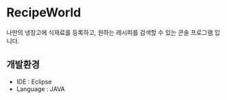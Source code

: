 
# RecipeWorld
 
나만의 냉장고에 식재료를 등록하고, 원하는 레시피를 검색할 수 있는 콘솔 프로그램 입니다.

## 개발환경
- IDE : Eclipse
- Language : JAVA


